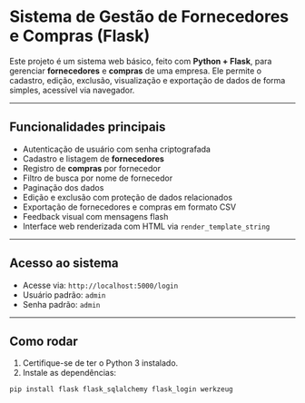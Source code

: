 # Sistema de Gestão de Fornecedores e Compras (Flask)

Este projeto é um sistema web básico, feito com **Python + Flask**, para gerenciar **fornecedores** e **compras** de uma empresa. Ele permite o cadastro, edição, exclusão, visualização e exportação de dados de forma simples, acessível via navegador.

---

## Funcionalidades principais

- Autenticação de usuário com senha criptografada
- Cadastro e listagem de **fornecedores**
- Registro de **compras** por fornecedor
- Filtro de busca por nome de fornecedor
- Paginação dos dados
- Edição e exclusão com proteção de dados relacionados
- Exportação de fornecedores e compras em formato CSV
- Feedback visual com mensagens flash
- Interface web renderizada com HTML via `render_template_string`

---

## Acesso ao sistema

- Acesse via: `http://localhost:5000/login`
- Usuário padrão: `admin`
- Senha padrão: `admin`

---

## Como rodar

1. Certifique-se de ter o Python 3 instalado.
2. Instale as dependências:

```bash
pip install flask flask_sqlalchemy flask_login werkzeug
